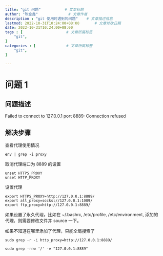 ```yaml
---
title: "git 问题"           # 文章标题
author: "陈金鑫"              # 文章作者
description : "git 使用时遇到的问题"    # 文章描述信息
lastmod: 2022-10-31T10:24:00+08:00       # 文章修改日期
date: 2022-10-31T10:24:00+08:00
tags : [                    # 文章所属标签
    "git",
]
categories : [              # 文章所属标签
    "git",
]

---
```

# 问题 1
## 问题描述
Failed to connect to 127.0.0.1 port 8889: Connection refused
## 解决步骤
查看代理使用情况
```
env | grep -i proxy
```
取消代理端口为 8889 的设置
```
unset HTTPS_PROXY
unset HTTP_PROXY
```
设置代理
```
export HTTPS_PROXY=http://127.0.0.1:8889/
export all_proxy=socks://127.0.0.1:1089/
export ftp_proxy=http://127.0.0.1:8889/
```
如果设置了永久代理，比如在 ~/.bashrc, /etc/profile, /etc/environment, 添加的代理，则需要修改文件并 source 一下。

如果不知道在哪里添加了代理，只能全局搜索了
```
sudo grep -r -i http_proxy=http://127.0.0.1:8889/

sudo grep -rnw '/' -e "127.0.0.1:8889"
```
